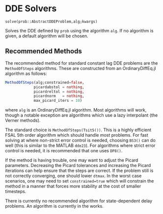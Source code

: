# DDE Solvers

`solve(prob::AbstractDDEProblem,alg;kwargs)`

Solves the DDE defined by `prob` using the algorithm `alg`. If no algorithm is
given, a default algorithm will be chosen.

## Recommended Methods

The recommended method for standard constant lag DDE problems are the `MethodOfSteps`
algorithms. These are constructed from an OrdinaryDiffEq.jl algorithm as follows:

```julia
MethodOfSteps(alg;constrained=false,
             picardabstol = nothing,
             picardreltol = nothing,
             picardnorm   = nothing,
             max_picard_iters = 10)
```

where `alg` is an OrdinaryDiffEq.jl algorithm. Most algorithms will work, though
a notable exception are algorithms which use a lazy interpolant (the Verner methods).

The standard choice is `MethodOfSteps(Tsit5())`. This is a highly efficient FSAL
5th order algorithm which should handle most problems. For fast solving at where
non-strict error control is needed, choosing `BS3()` can do well (this is similar
to the MATLAB `dde23`). For algorithms where strict error control is needed, it
is recommended that one uses `DP8()`.

If the method is having trouble, one may want to adjust the Picard parameters.
Decreasing the Picard tolerances and increasing the Picard iterations can help
ensure that the steps are correct. If the problem still is not correctly converging,
one should lower `dtmax`. In the worst case scenarios, one may need to set
`constrained=true` which will constrain the method in a manner that forces
more stability at the cost of smaller timesteps.

There is currently no recommended algorithm for state-dependent delay problems.
An algorithm is currently in the works.
